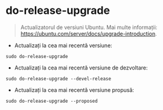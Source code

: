 # do-release-upgrade

> Actualizatorul de versiuni Ubuntu.
> Mai multe informații: <https://ubuntu.com/server/docs/upgrade-introduction>.

- Actualizați la cea mai recentă versiune:

`sudo do-release-upgrade`

- Actualizați la cea mai recentă versiune de dezvoltare:

`sudo do-release-upgrade --devel-release`

- Actualizați la cea mai recentă versiune propusă:

`sudo do-release-upgrade --proposed`
